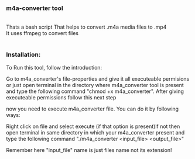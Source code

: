 ### m4a-converter tool

<br>
Thats a bash script That helps to convert .m4a media files to .mp4<br>
It uses ffmpeg to convert files<br><br>

### Installation:

To Run this tool, follow the introduction:

Go to m4a_converter's file-properties and give it all executeable
permisions or just open terminal in the directory where m4a_converter
tool is present and type the following command "chmod +x m4a_converter".
After giving executeable permissions follow this next step

now you need to execute m4a_converter file. You can do it by following
ways:

Right click on file and select execute (if that option is present)if not
then open terminal in same directory in which your m4a_converter present
and type the following command "./m4a_converter <input_file> <output_file>"

Remember here "input_file" name is just files name not its extension!
